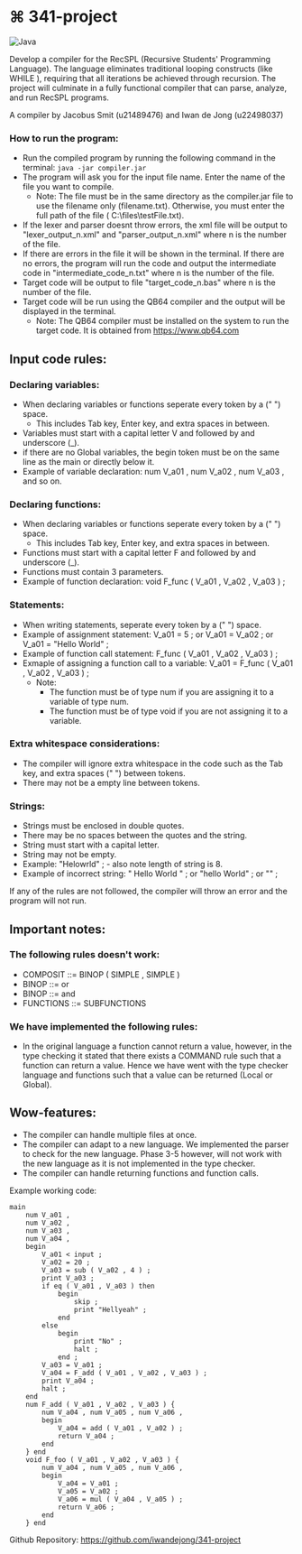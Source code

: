 # ⌘ 341-project

![Java](https://img.shields.io/badge/java-%23ED8B00.svg?style=for-the-badge&logo=openjdk&logoColor=white)

Develop a compiler for the RecSPL (Recursive Students' Programming Language). The language eliminates traditional looping constructs (like WHILE ), requiring that all iterations be achieved through recursion. The project will culminate in a fully functional compiler that can parse, analyze, and run RecSPL programs.

A compiler by Jacobus Smit (u21489476) and Iwan de Jong (u22498037)

### How to run the program:
- Run the compiled program by running the following command in the terminal: ``` java -jar compiler.jar ```
- The program will ask you for the input file name. Enter the name of the file you want to compile. 
  - Note: The file must be in the same directory as the compiler.jar file to use the filename only (filename.txt). Otherwise, you must enter the full path of the file ( C:\files\testFile.txt).
- If the lexer and parser doesnt throw errors, the xml file will be output to "lexer_output_n.xml" and "parser_output_n.xml" where n is the number of the file.
- If there are errors in the file it will be shown in the terminal. If there are no errors, the program will run the code and output the intermediate code in "intermediate_code_n.txt" where n is the number of the file.
- Target code will be output to file "target_code_n.bas" where n is the number of the file.
- Target code will be run using the QB64 compiler and the output will be displayed in the terminal.
    - Note: The QB64 compiler must be installed on the system to run the target code. It is obtained from https://www.qb64.com

## Input code rules: 
### Declaring variables:
- When declaring variables or functions seperate every token by a (" ") space.
    - This includes Tab key, Enter key, and extra spaces in between. 
- Variables must start with a capital letter V and followed by and underscore (_).
- if there are no Global variables, the begin token must be on the same line as the main or directly below it.
- Example of variable declaration: num V_a01 , num V_a02 , num      V_a03 , and so on.

### Declaring functions:
- When declaring variables or functions seperate every token by a (" ") space.
    - This includes Tab key, Enter key, and extra spaces in between.
- Functions must start with a capital letter F and followed by and underscore (_).
- Functions must contain 3 parameters.
- Example of function declaration: void F_func ( V_a01 , V_a02 , V_a03 ) ;

### Statements:
- When writing statements, seperate every token by a (" ") space.
- Example of assignment statement: V_a01 = 5 ; or V_a01 = V_a02 ; or V_a01 = "Hello World" ;
- Example of function call statement: F_func ( V_a01 , V_a02 , V_a03 ) ;
- Exmaple of assigning a function call to a variable: V_a01 = F_func ( V_a01 , V_a02 , V_a03 ) ;
    - Note: 
        - The function must be of type num if you are assigning it to a variable of type num. 
        - The function must be of type void if you are not assigning it to a variable.

### Extra whitespace considerations:
- The compiler will ignore extra whitespace in the code such as the Tab key, and extra spaces (" ") between tokens.
- There may not be a empty line between tokens. 

### Strings:
- Strings must be enclosed in double quotes. 
- There may be no spaces between the quotes and the string. 
- String must start with a capital letter.
- String may not be empty.
- Example: "Helowrld" ; - also note length of string is 8.
- Example of incorrect string: " Hello World " ; or "hello World" ; or "" ;


If any of the rules are not followed, the compiler will throw an error and the program will not run.

## Important notes:
### The following rules **doesn't** work:
- COMPOSIT ::= BINOP ( SIMPLE , SIMPLE )
- BINOP ::= or
- BINOP ::= and
- FUNCTIONS ::= SUBFUNCTIONS
### We have implemented the following rules:
- In the original language a function cannot return a value, however, in the type checking it stated that there exists a COMMAND rule such that a function can return a value. Hence we have went with the type checker language and functions such that a value can be returned (Local or Global).

## Wow-features:
- The compiler can handle multiple files at once.
- The compiler can adapt to a new language. We implemented the parser to check for the new language. Phase 3-5 however, will not work with the new language as it is not implemented in the type checker.
- The compiler can handle returning functions and function calls.


Example working code:
```
main
    num V_a01 ,
    num V_a02 ,
    num V_a03 ,
    num V_a04 ,
    begin
        V_a01 < input ;
        V_a02 = 20 ;
        V_a03 = sub ( V_a02 , 4 ) ;
        print V_a03 ;
        if eq ( V_a01 , V_a03 ) then
            begin
                skip ;
                print "Hellyeah" ;
            end
        else
            begin
                print "No" ;
                halt ;
            end ;
        V_a03 = V_a01 ;
        V_a04 = F_add ( V_a01 , V_a02 , V_a03 ) ;
        print V_a04 ;
        halt ;
    end
    num F_add ( V_a01 , V_a02 , V_a03 ) {
        num V_a04 , num V_a05 , num V_a06 ,
        begin
            V_a04 = add ( V_a01 , V_a02 ) ;
            return V_a04 ;
        end
    } end
    void F_foo ( V_a01 , V_a02 , V_a03 ) {
        num V_a04 , num V_a05 , num V_a06 ,
        begin
            V_a04 = V_a01 ;
            V_a05 = V_a02 ;
            V_a06 = mul ( V_a04 , V_a05 ) ;
            return V_a06 ;
        end
    } end
```
Github Repository: https://github.com/iwandejong/341-project
